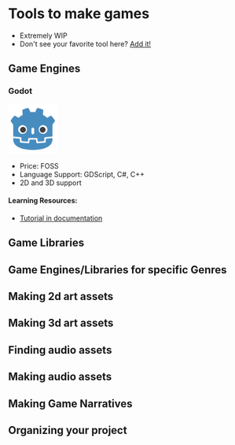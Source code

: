 # Tools to make games
- Extremely WIP
- Don't see your favorite tool here? [Add it!](https://github.com/GDYUClub/gdyu-wiki)
## Game Engines

### Godot
<img src="../assets/icon_color.png" alt="godot logo" width ="100" height="auto">

- Price: FOSS
- Language Support: GDScript, C#, C++ 
- 2D and 3D support
#### Learning Resources:
- [Tutorial in documentation](https://docs.godotengine.org/en/stable/getting_started/introduction/index.html)

## Game Libraries

## Game Engines/Libraries for specific Genres

## Making 2d art assets

## Making 3d art assets

## Finding audio assets 

## Making audio assets

## Making Game Narratives

## Organizing your project
